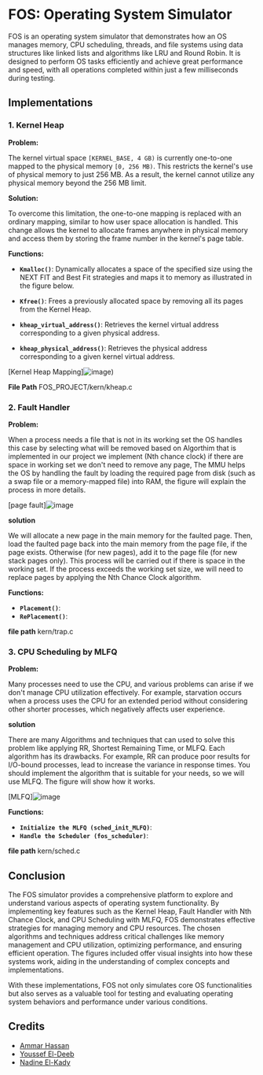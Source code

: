 # FOS: Operating System Simulator

FOS is an operating system simulator that demonstrates how an OS manages memory, CPU scheduling, threads, and file systems using data structures like linked lists and algorithms like LRU and Round Robin. It is designed to perform OS tasks efficiently and achieve great performance and speed, with all operations completed within just a few milliseconds during testing.

## Implementations

### 1. Kernel Heap

**Problem:**

The kernel virtual space `[KERNEL_BASE, 4 GB)` is currently one-to-one mapped to the physical memory `[0, 256 MB)`. This restricts the kernel's use of physical memory to just 256 MB. As a result, the kernel cannot utilize any physical memory beyond the 256 MB limit.

**Solution:**

To overcome this limitation, the one-to-one mapping is replaced with an ordinary mapping, similar to how user space allocation is handled. This change allows the kernel to allocate frames anywhere in physical memory and access them by storing the frame number in the kernel's page table.

**Functions:**

- **`Kmalloc()`**: Dynamically allocates a space of the specified size using the NEXT FIT and Best Fit strategies and maps it to memory as illustrated in the figure below.

- **`Kfree()`**: Frees a previously allocated space by removing all its pages from the Kernel Heap.

- **`kheap_virtual_address()`**: Retrieves the kernel virtual address corresponding to a given physical address.

- **`kheap_physical_address()`**: Retrieves the physical address corresponding to a given kernel virtual address.

[Kernel Heap Mapping]![image](https://github.com/user-attachments/assets/0eb19c74-dc06-47a5-8310-045cb8eb2538))

**File Path**
  FOS_PROJECT/kern/kheap.c

### 2. Fault Handler

**Problem:**

When a process needs a file that is not in its working set the OS handles this case by selecting what will be removed based on Algorthim that is implemented in our project we implement (Nth chance clock) if there are space in working set we don't need to remove any page, The MMU helps the OS by handling the fault by loading the required page from disk (such as a swap file or a memory-mapped file) into RAM, the figure will explain the process in more details.

[page fault]![image](https://github.com/user-attachments/assets/fd6334ee-a4c0-4d8c-b45c-726e1be11581)

**solution**

We will allocate a new page in the main memory for the faulted page. Then, load the faulted page back into the main memory from the page file, if the page exists. Otherwise (for new pages), add it to the page file (for new stack pages only). This process will be carried out if there is space in the working set. If the process exceeds the working set size, we will need to replace pages by applying the Nth Chance Clock algorithm.

**Functions:**

- **`Placement()`**: 
- **`RePlacement()`**:

**file path**
  kern/trap.c

### 3. CPU Scheduling by MLFQ

**Problem:**

Many processes need to use the CPU, and various problems can arise if we don't manage CPU utilization effectively. For example, starvation occurs when a process uses the CPU for an extended period without considering other shorter processes, which negatively affects user experience.

**solution**

There are many Algorithms and techniques that can used to solve this problem like applying RR, Shortest Remaining Time, or MLFQ. Each algorithm has its drawbacks. For example, RR can produce poor results for I/O-bound processes, lead to increase the variance in response times. You should implement the algorithm that is suitable for your needs, so we will use MLFQ. The figure will show how it works.


[MLFQ]![image](https://github.com/user-attachments/assets/a11b33a4-044e-49e6-9f3b-f30d368d8902)

**Functions:**

- **`Initialize the MLFQ (sched_init_MLFQ)`**: 
- **`Handle the Scheduler (fos_scheduler)`**:

**file path**
  kern/sched.c

## Conclusion

The FOS simulator provides a comprehensive platform to explore and understand various aspects of operating system functionality. By implementing key features such as the Kernel Heap, Fault Handler with Nth Chance Clock, and CPU Scheduling with MLFQ, FOS demonstrates effective strategies for managing memory and CPU resources. The chosen algorithms and techniques address critical challenges like memory management and CPU utilization, optimizing performance, and ensuring efficient operation. The figures included offer visual insights into how these systems work, aiding in the understanding of complex concepts and implementations.

With these implementations, FOS not only simulates core OS functionalities but also serves as a valuable tool for testing and evaluating operating system behaviors and performance under various conditions.

## Credits
- [Ammar Hassan](https://www.linkedin.com/in/ammar-hassan-5a16551a1/)
- [Youssef El-Deeb](https://www.linkedin.com/in/youssef-eldeeb-1a4269253/)
- [Nadine El-Kady](https://www.linkedin.com/in/nadine-elkady-4b45792b1/)

